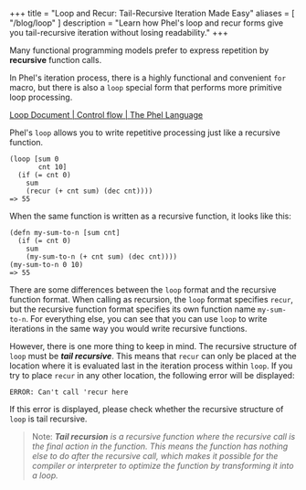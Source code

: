 +++
title = "Loop and Recur: Tail-Recursive Iteration Made Easy"
aliases = [ "/blog/loop" ]
description = "Learn how Phel's loop and recur forms give you tail-recursive iteration without losing readability."
+++

Many functional programming models prefer to express repetition by **recursive** function calls.

In Phel's iteration process, there is a highly functional and convenient `for` macro, but there is also a `loop` special form that performs more primitive loop processing.

[Loop Document | Control flow | The Phel Language](https://phel-lang.org/documentation/control-flow/#loop)

Phel's `loop` allows you to write repetitive processing just like a recursive function.

```phel
(loop [sum 0
       cnt 10]
  (if (= cnt 0)
    sum
    (recur (+ cnt sum) (dec cnt))))
=> 55
```

When the same function is written as a recursive function, it looks like this:

```phel
(defn my-sum-to-n [sum cnt]
  (if (= cnt 0)
    sum
    (my-sum-to-n (+ cnt sum) (dec cnt))))
(my-sum-to-n 0 10)
=> 55
```

There are some differences between the `loop` format and the recursive function format.
When calling as recursion, the `loop` format specifies `recur`, but the recursive function format specifies its own function name `my-sum-to-n`.
For everything else, you can see that you can use `loop` to write iterations in the same way you would write recursive functions.

However, there is one more thing to keep in mind.
The recursive structure of `loop` must be _**tail recursive**_.
This means that `recur` can only be placed at the location where it is evaluated last in the iteration process within `loop`.
If you try to place `recur` in any other location, the following error will be displayed:

```
ERROR: Can't call 'recur here
```

If this error is displayed, please check whether the recursive structure of `loop` is tail recursive.

> Note: _**Tail recursion** is a recursive function where the recursive call is the final action in the function. This means the function has nothing else to do after the recursive call, which makes it possible for the compiler or interpreter to optimize the function by transforming it into a loop._
